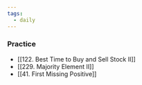 ```yaml
---
tags:
  - daily
---
```

### Practice
- [[122. Best Time to Buy and Sell Stock II]]
- [[229. Majority Element II]]
- [[41. First Missing Positive]]